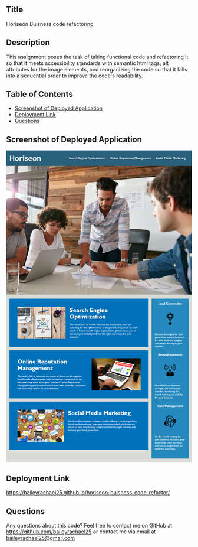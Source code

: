 ## Title
Horiseon Buisness code refactoring 

## Description
This assignment poses the task of taking functional code and refactoring it so that it meets accessibility standards with semantic html tags, alt attributes for the image elements, and reorganizing the code so that it falls into a sequential order to improve the code's readability.

## Table of Contents
- [Screenshot of Deployed Application](#deployed)
- [Deployment Link](#deployment)
- [Questions](#questions)


## Screenshot of Deployed Application
<img src="./Assets/01-html-css-git-homework-demo.png">

## Deployment Link
https://baileyrachael25.github.io/horiseon-buisness-code-refactor/

## Questions
Any questions about this code? Feel free to contact me on GitHub at https://github.com/baileyrachael25 or contact me via email at baileyrachael25@gmail.com

